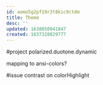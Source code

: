 ```yaml
---
id: aomo5g2pf19r3t8kic9ctdm
title: Theme
desc: ''
updated: 1638050941847
created: 1637328829777
---
```


#project polarized.duotone.dynamic

mapping to ansi-colors?

#issue contrast on colorHighlight
